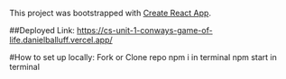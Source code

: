 This project was bootstrapped with [Create React App](https://github.com/facebook/create-react-app).

##Deployed Link: https://cs-unit-1-conways-game-of-life.danielballuff.vercel.app/

#How to set up locally:
Fork or Clone repo
npm i in terminal
npm start in terminal

